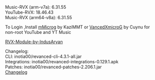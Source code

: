 Music-RVX (arm-v7a): 6.31.55  
YouTube-RVX: 18.46.43  
Music-RVX (arm64-v8a): 6.31.55  

To Login ,Install [mMicrog](https://github.com/kazimmt/mMicroG/releases) by KaziMMT or [VancedXmicroG](https://gitlab.com/cuynu/VancedxMicroG/-/releases) by Cuynu for non-root YouTube and YT Music  

[RVX-Module-by-IndusAryan](https://github.com/IndusAryan/RVX-Module)  

Changelog:  
CLI: inotia00/revanced-cli-4.3.1-all.jar  
Integrations: inotia00/revanced-integrations-0.129.1.apk  
Patches: inotia00/revanced-patches-2.206.1.jar  
[Changelog](https://github.com/inotia00/revanced-patches/releases/tag/v2.206.1)  

